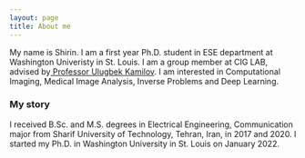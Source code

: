 ```yaml
---
layout: page
title: About me
---
```


My name is Shirin. I am a first year Ph.D. student in ESE department at Washington Univeristy in St. Louis. I am a group member at CIG LAB, advised by[ Professor Ulugbek Kamilov](https://cigroup.wustl.edu/ulugbek-s-kamilov/). I am interested in Computational Imaging, Medical Image Analysis, Inverse Problems and Deep Learning.  

### My story

I received  B.Sc. and M.S. degrees in Electrical Engineering, Communication major from Sharif University of Technology, Tehran, Iran, in 2017 and 2020. I started my Ph.D. in Washington University in St. Louis on January 2022. 
